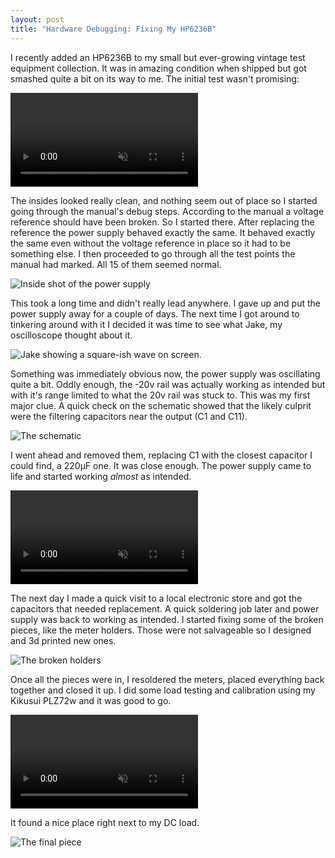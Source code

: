 ```yaml
---
layout: post
title: "Hardware Debugging: Fixing My HP6236B"
---
```


I recently added an HP6236B to my small but ever-growing vintage test equipment
collection. It was in amazing condition when shipped but got smashed quite a bit
on its way to me. The initial test wasn't promising:

<video playsinline muted="muted" autoplay="autoplay" preload="auto" loop="loop">
    <source src="/files/2018-02-14-hardware-debugging-hp6236b/initial%20test.mp4" type="video/mp4">
</video>

The insides looked really clean, and nothing seem out of place so I started
going through the manual's debug steps. According to the manual a voltage
reference should have been broken. So I started there. After replacing the
reference the power supply behaved exactly the same. It behaved exactly the same
even without the voltage reference in place so it had to be something else. I
then proceeded to go through all the test points the manual had marked. All 15
of them seemed normal.

![Inside shot of the power supply](/files/2018-02-14-hardware-debugging-hp6236b/insides.jpg)

This took a long time and didn't really lead anywhere. I gave up and put the
power supply away for a couple of days. The next time I got around to tinkering
around with it I decided it was time to see what Jake, my oscilloscope thought
about it.

![Jake showing a square-ish wave on screen.](/files/2018-02-14-hardware-debugging-hp6236b/oscilloscope.jpg)

Something was immediately obvious now, the power supply was oscillating quite a
bit. Oddly enough, the -20v rail was actually working as intended but with it's
range limited to what the 20v rail was stuck to. This was my first major clue. A
quick check on the schematic showed that the likely culprit were the filtering
capacitors near the output (C1 and C11).

![The schematic](/files/2018-02-14-hardware-debugging-hp6236b/schematic.png)

I went ahead and removed them, replacing C1 with the closest capacitor I could
find, a 220µF one. It was close enough. The power supply came to life and
started working _almost_ as intended.

<video playsinline muted="muted" autoplay="autoplay" preload="auto" loop="loop">
    <source src="/files/2018-02-14-hardware-debugging-hp6236b/initial%20working.mp4" type="video/mp4">
</video>

The next day I made a quick visit to a local electronic store and got the
capacitors that needed replacement. A quick soldering job later and power supply
was back to working as intended. I started fixing some of the broken pieces,
like the meter holders. Those were not salvageable so I designed and 3d printed
new ones.

![The broken holders](/files/2018-02-14-hardware-debugging-hp6236b/holders.jpg)

Once all the pieces were in, I resoldered the meters, placed everything back
together and closed it up. I did some load testing and calibration using my
Kikusui PLZ72w and it was good to go.

<video playsinline muted="muted" autoplay="autoplay" preload="auto" loop="loop">
    <source src="/files/2018-02-14-hardware-debugging-hp6236b/final%20working.mp4" type="video/mp4">
</video>

It found a nice place right next to my DC load.

![The final piece](/files/2018-02-14-hardware-debugging-hp6236b/final.jpg)
